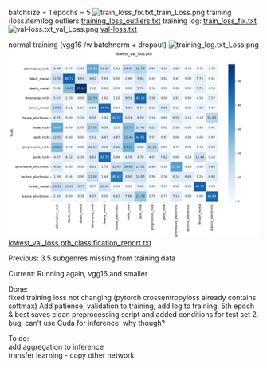 batchsize = 1
epochs = 5
![train_loss_fix.txt_train_Loss.png](CNN%2Fcheckpoints3%2Ftrain_loss_fix.txt_train_Loss.png)
training (loss.item)log outliers:[training_loss_outliers.txt](CNN%2Fcheckpoints3%2Ftraining_loss_outliers.txt)
training log: [train_loss_fix.txt](CNN%2Fcheckpoints3%2Ftrain_loss_fix.txt)
![val-loss.txt_val_Loss.png](CNN%2Fcheckpoints3%2Fval-loss.txt_val_Loss.png)
[val-loss.txt](CNN%2Fcheckpoints3%2Fval-loss.txt)

normal training (vgg16 /w batchnorm + dropout)
![training_log.txt_Loss.png](CNN%2Fcheckpoints%2Ftraining_log.txt_Loss.png)
![lowest_val_loss.pth_confusion_matrix.png](CNN%2Ftrained%2Fvgg16%2Flowest_val_loss.pth_confusion_matrix.png)
[lowest_val_loss.pth_classification_report.txt](CNN%2Fcheckpoints%2Flowest_val_loss.pth_classification_report.txt)

Previous:
3.5 subgenres missing from training data

Current: Running again, vgg16 and smaller

Done:  
fixed training loss not changing (pytorch crossentropyloss already contains softmax)
Add patience, validation to training, add log to training, 5th epoch & best saves
clean preprocessing script and added conditions for test set
2. bug: can't use Cuda for inference. why though? 



To do:  
add aggregation to inference  
transfer learning - copy other network




